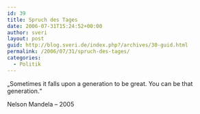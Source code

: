 ```yaml
---
id: 39
title: Spruch des Tages
date: 2006-07-31T15:24:52+00:00
author: sveri
layout: post
guid: http://blog.sveri.de/index.php?/archives/30-guid.html
permalink: /2006/07/31/spruch-des-tages/
categories:
  - Politik
---
```

&#8222;Sometimes it falls upon a generation to be great. You can be that generation.&#8220;
  
Nelson Mandela &#8211; 2005